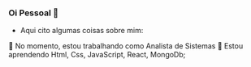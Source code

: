 ### Oi Pessoal 👋

<!--
**GwandersonL/GwandersonL** is a ✨ _special_ ✨ repository because its `README.md` (this file) appears on your GitHub profile.
-->
- Aqui cito algumas coisas sobre mim:

🔭 No momento, estou trabalhando como Analista de Sistemas
🌱 Estou aprendendo Html, Css, JavaScript, React, MongoDb;
<!--
👯 Estou procurando colaborar em
🤔 Estou procurando ajuda com...
💬 Pergunte-me sobre tecnol
📫 Como chegar até mim: ...
⚡ fato divertido: ...-->
